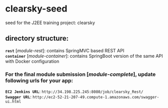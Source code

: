 # clearsky-seed	
seed for the J2EE training project: clearsky 	

## directory structure:	
**`rest`** [*module-rest*]: contains SpringMVC based REST API	
**`container`** [*module-container*]: contains SpringBoot version of the same API with Docker configuration

### For the final module submission [*module-complete*], update following urls for your app:    
**`EC2 Jenkins URL`**: `http://34.198.225.245:8080/job/clearsky_Rest/`  
**`Swagger URL`**: `http://ec2-52-21-207-49.compute-1.amazonaws.com/swagger-ui.html`  